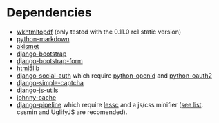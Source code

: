 Dependencies
============

* [wkhtmltopdf](http://code.google.com/p/wkhtmltopdf/) (only tested with the 0.11.0 rc1 static version)
* [python-markdown](http://pypi.python.org/pypi/Markdown)
* [akismet](http://kemayo.wordpress.com/2005/12/02/akismet-py/)
* [django-bootstrap](https://github.com/earle/django-bootstrap)
* [django-bootstrap-form](https://github.com/tzangms/django-bootstrap-form)
* [html5lib](http://code.google.com/p/html5lib/)
* [django-social-auth](https://github.com/omab/django-social-auth) which require [python-openid](http://pypi.python.org/pypi/python-openid/) and [python-oauth2](https://github.com/simplegeo/python-oauth2)
* [django-simple-captcha](https://github.com/mbi/django-simple-captcha)
* [django-js-utils](https://github.com/ljosa/django-js-utils)
* [johnny-cache](http://packages.python.org/johnny-cache/)
* [django-pipeline](https://github.com/cyberdelia/django-pipeline) which require [lessc](https://github.com/cloudhead/less.js) and a js/css minifier ([see list](http://django-pipeline.readthedocs.org/en/latest/compressors.html). cssmin and UglifyJS are recomended).
